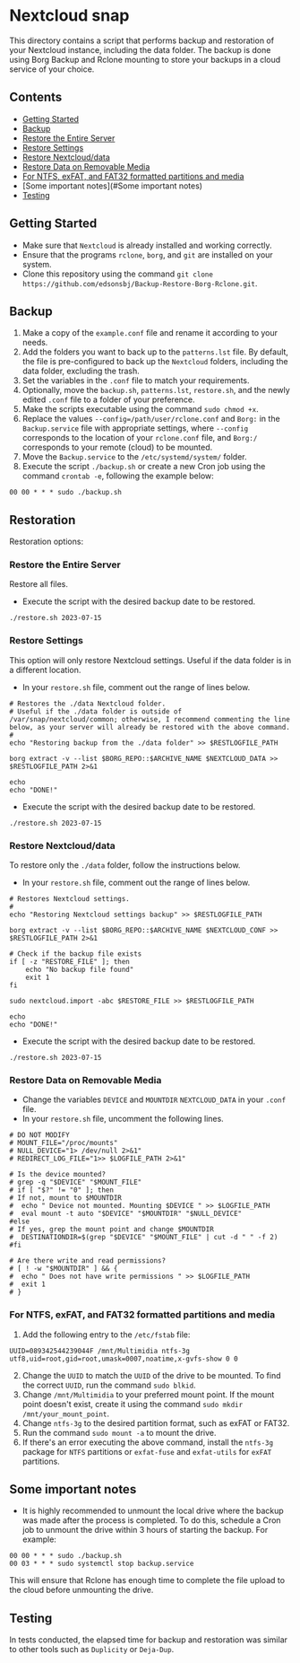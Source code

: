 # **Nextcloud snap**

This directory contains a script that performs backup and restoration of your Nextcloud instance, including the data folder. The backup is done using Borg Backup and Rclone mounting to store your backups in a cloud service of your choice.

## Contents <!-- omit in toc -->
- [Getting Started](#Getting-Started)
- [Backup](#Backup)
- [Restore the Entire Server](#Restore-the-Entire-Server)
- [Restore Settings](#Restore-Settings)
- [Restore Nextcloud/data](#Restore-Nextcloud/data)
- [Restore Data on Removable Media](#Restore-Data-on-Removable-Media)
- [For NTFS, exFAT, and FAT32 formatted partitions and media](#For-NTFS,-exFAT,-and-FAT32-formatted-partitions-and-media)
- [Some important notes](#Some important notes)
- [Testing](#Testing)

## Getting Started

- Make sure that `Nextcloud` is already installed and working correctly.
- Ensure that the programs `rclone`, `borg`, and `git` are installed on your system.
- Clone this repository using the command `git clone https://github.com/edsonsbj/Backup-Restore-Borg-Rclone.git`.

## Backup

1. Make a copy of the `example.conf` file and rename it according to your needs.
2. Add the folders you want to back up to the `patterns.lst` file. By default, the file is pre-configured to back up the `Nextcloud` folders, including the data folder, excluding the trash.
3. Set the variables in the `.conf` file to match your requirements.
4. Optionally, move the `backup.sh`, `patterns.lst`, `restore.sh`, and the newly edited `.conf` file to a folder of your preference.
5. Make the scripts executable using the command `sudo chmod +x`.
6. Replace the values `--config=/path/user/rclone.conf` and `Borg:` in the `Backup.service` file with appropriate settings, where `--config` corresponds to the location of your `rclone.conf` file, and `Borg:/` corresponds to your remote (cloud) to be mounted.
7. Move the `Backup.service` to the `/etc/systemd/system/` folder.
8. Execute the script `./backup.sh` or create a new Cron job using the command `crontab -e`, following the example below:

```
00 00 * * * sudo ./backup.sh
```

## **Restoration**

Restoration options:

### **Restore the Entire Server**

Restore all files.

- Execute the script with the desired backup date to be restored.

```
./restore.sh 2023-07-15
```

### **Restore Settings**

This option will only restore Nextcloud settings. Useful if the data folder is in a different location.

- In your `restore.sh` file, comment out the range of lines below.

 ```
# Restores the ./data Nextcloud folder.
# Useful if the ./data folder is outside of /var/snap/nextcloud/common; otherwise, I recommend commenting the line below, as your server will already be restored with the above command.
# 
echo "Restoring backup from the ./data folder" >> $RESTLOGFILE_PATH

borg extract -v --list $BORG_REPO::$ARCHIVE_NAME $NEXTCLOUD_DATA >> $RESTLOGFILE_PATH 2>&1

echo
echo "DONE!"
```

- Execute the script with the desired backup date to be restored.

```
./restore.sh 2023-07-15
```

### **Restore Nextcloud/data**

To restore only the `./data` folder, follow the instructions below.

- In your `restore.sh` file, comment out the range of lines below.

```
# Restores Nextcloud settings.
# 
echo "Restoring Nextcloud settings backup" >> $RESTLOGFILE_PATH

borg extract -v --list $BORG_REPO::$ARCHIVE_NAME $NEXTCLOUD_CONF >> $RESTLOGFILE_PATH 2>&1

# Check if the backup file exists
if [ -z "RESTORE_FILE" ]; then
    echo "No backup file found"
    exit 1
fi

sudo nextcloud.import -abc $RESTORE_FILE >> $RESTLOGFILE_PATH

echo
echo "DONE!"
```

- Execute the script with the desired backup date to be restored.

```
./restore.sh 2023-07-15
```

### **Restore Data on Removable Media**

- Change the variables `DEVICE` and `MOUNTDIR` `NEXTCLOUD_DATA` in your `.conf` file.
- In your `restore.sh` file, uncomment the following lines.

 ```
 # DO NOT MODIFY
 # MOUNT_FILE="/proc/mounts"
 # NULL_DEVICE="1> /dev/null 2>&1"
 # REDIRECT_LOG_FILE="1>> $LOGFILE_PATH 2>&1" 

 # Is the device mounted?
 # grep -q "$DEVICE" "$MOUNT_FILE"
 # if [ "$?" != "0" ]; then
 # If not, mount to $MOUNTDIR
 #  echo " Device not mounted. Mounting $DEVICE " >> $LOGFILE_PATH
 #  eval mount -t auto "$DEVICE" "$MOUNTDIR" "$NULL_DEVICE"
 #else
 # If yes, grep the mount point and change $MOUNTDIR
 #  DESTINATIONDIR=$(grep "$DEVICE" "$MOUNT_FILE" | cut -d " " -f 2)
 #fi

 # Are there write and read permissions?
 # [ ! -w "$MOUNTDIR" ] && {
 #  echo " Does not have write permissions " >> $LOGFILE_PATH
 #  exit 1
 # }
 ```
### For NTFS, exFAT, and FAT32 formatted partitions and media

1. Add the following entry to the `/etc/fstab` file:

```
UUID=089342544239044F /mnt/Multimidia ntfs-3g utf8,uid=root,gid=root,umask=0007,noatime,x-gvfs-show 0 0
```

2. Change the `UUID` to match the `UUID` of the drive to be mounted. To find the correct `UUID`, run the command `sudo blkid`.
3. Change `/mnt/Multimidia` to your preferred mount point. If the mount point doesn't exist, create it using the command `sudo mkdir /mnt/your_mount_point`.
4. Change `ntfs-3g` to the desired partition format, such as exFAT or FAT32.
5. Run the command `sudo mount -a` to mount the drive.
6. If there's an error executing the above command, install the `ntfs-3g` package for `NTFS` partitions or `exfat-fuse` and `exfat-utils` for `exFAT` partitions.

## Some important notes

- It is highly recommended to unmount the local drive where the backup was made after the process is completed. To do this, schedule a Cron job to unmount the drive within 3 hours of starting the backup. For example:

```
00 00 * * * sudo ./backup.sh
00 03 * * * sudo systemctl stop backup.service
```

This will ensure that Rclone has enough time to complete the file upload to the cloud before unmounting the drive.

## Testing

In tests conducted, the elapsed time for backup and restoration was similar to other tools such as `Duplicity` or `Deja-Dup`.
